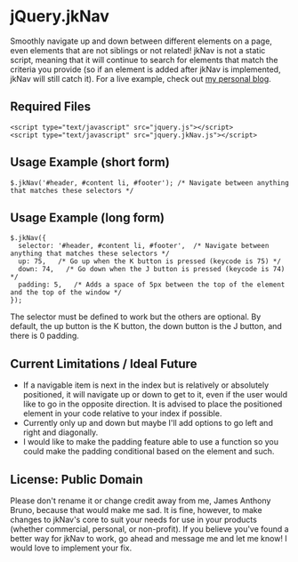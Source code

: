jQuery.jkNav
============

Smoothly navigate up and down between different elements on a page, even elements that are not siblings or not related! jkNav is not a static script, meaning that it will continue to search for elements that match the criteria you provide (so if an element is added after jkNav is implemented, jkNav will still catch it). For a live example, check out [my personal blog](http://h0rrors.tumblr.com/).

## Required Files

    <script type="text/javascript" src="jquery.js"></script>
    <script type="text/javascript" src="jquery.jkNav.js"></script>

## Usage Example (short form)

    $.jkNav('#header, #content li, #footer'); /* Navigate between anything that matches these selectors */
    
## Usage Example (long form)

    $.jkNav({
      selector: '#header, #content li, #footer',  /* Navigate between anything that matches these selectors */
      up: 75,   /* Go up when the K button is pressed (keycode is 75) */
      down: 74,   /* Go down when the J button is pressed (keycode is 74) */
      padding: 5,   /* Adds a space of 5px between the top of the element and the top of the window */
    });

The selector must be defined to work but the others are optional. By default, the up button is the K button, the down button is the J button, and there is 0 padding.

## Current Limitations / Ideal Future
* If a navigable item is next in the index but is relatively or absolutely positioned, it will navigate up or down to get to it, even if the user would like to go in the opposite direction. It is advised to place the positioned element in your code relative to your index if possible.
* Currently only up and down but maybe I'll add options to go left and right and diagonally.
* I would like to make the padding feature able to use a function so you could make the padding conditional based on the element and such.

## License: Public Domain
Please don't rename it or change credit away from me, James Anthony Bruno, because that would make me sad. It is fine, however, to make changes to jkNav's core to suit your needs for use in your products (whether commercial, personal, or non-profit). If you believe you've found a better way for jkNav to work, go ahead and message me and let me know! I would love to implement your fix. 
